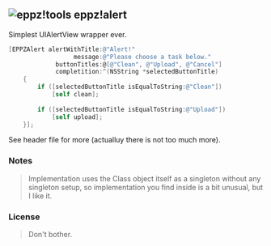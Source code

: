 ## ![eppz!tools](http://eppz.eu/layout/common/eppz_100.png) eppz!alert

Simplest UIAlertView wrapper ever.
```Objective-C
[EPPZAlert alertWithTitle:@"Alert!"
                  message:@"Please choose a task below."
             buttonTitles:@[@"Clean", @"Upload", @"Cancel"]
             completition:^(NSString *selectedButtonTitle)
    {
        if ([selectedButtonTitle isEqualToString:@"Clean"])
            [self clean];
     
        if ([selectedButtonTitle isEqualToString:@"Upload"])
            [self upload];
    }];
```

See header file for more (actualluy there is not too much more).

### Notes

> Implementation uses the Class object itself as a singleton without any singleton setup, so implementation you find inside is a bit unusual, but I like it.

### License

> Don't bother.
